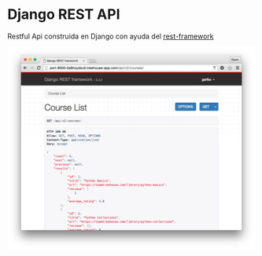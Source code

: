 Django REST API
===============

Restful Api construida en Django con ayuda del [rest-framework](http://www.django-rest-framework.org/)

![image](captura.png)
